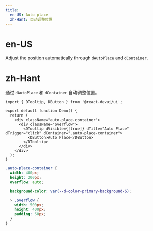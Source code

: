 ```yaml
---
title:
  en-US: Auto place
  zh-Hant: 自动调整位置
---
```


# en-US

Adjust the position automatically through `dAutoPlace` and `dContainer`.

# zh-Hant

通过 `dAutoPlace` 和 `dContainer` 自动调整位置。

```tsx
import { DTooltip, DButton } from '@react-devui/ui';

export default function Demo() {
  return (
    <div className="auto-place-container">
      <div className="overflow">
        <DTooltip dVisible={[true]} dTitle="Auto Place" dTrigger="click" dContainer=".auto-place-container">
          <DButton>Auto Place</DButton>
        </DTooltip>
      </div>
    </div>
  );
}
```

```scss
.auto-place-container {
  width: 400px;
  height: 200px;
  overflow: auto;

  background-color: var(--d-color-primary-background-6);

  > .overflow {
    width: 500px;
    height: 400px;
    padding: 60px;
  }
}
```
